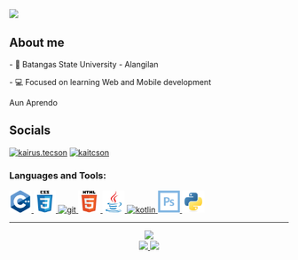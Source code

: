 <img width="1080" src="https://media4.giphy.com/media/NO5rJMAOQf32Bdm7ac/giphy.gif?cid=790b76117c3dea506ed0e6fc53cb06815592ea6d751d291f&rid=giphy.gif&ct=g">

## About me 
<p>- 🏫 Batangas State University - Alangilan </p>
<p>- 💻 Focused on learning Web and Mobile development </p>
<p>Aun Aprendo </p>

## Socials

<p align="left">
<a href="https://fb.com/kairus.tecson" target="blank"><img align="center" src="https://raw.githubusercontent.com/rahuldkjain/github-profile-readme-generator/master/src/images/icons/Social/facebook.svg" alt="kairus.tecson" height="30" width="40" /></a>
<a href="https://instagram.com/kaitcson" target="blank"><img align="center" src="https://raw.githubusercontent.com/rahuldkjain/github-profile-readme-generator/master/src/images/icons/Social/instagram.svg" alt="kaitcson" height="30" width="40" /></a>
</p>
<h3 align="left">Languages and Tools:</h3>
<p align="left"> <a href="https://www.w3schools.com/cpp/" target="_blank" rel="noreferrer"> <img src="https://raw.githubusercontent.com/devicons/devicon/master/icons/cplusplus/cplusplus-original.svg" alt="cplusplus" width="40" height="40"/> </a> <a href="https://www.w3schools.com/css/" target="_blank" rel="noreferrer"> <img src="https://raw.githubusercontent.com/devicons/devicon/master/icons/css3/css3-original-wordmark.svg" alt="css3" width="40" height="40"/> </a> <a href="https://git-scm.com/" target="_blank" rel="noreferrer"> <img src="https://www.vectorlogo.zone/logos/git-scm/git-scm-icon.svg" alt="git" width="40" height="40"/> </a> <a href="https://www.w3.org/html/" target="_blank" rel="noreferrer"> <img src="https://raw.githubusercontent.com/devicons/devicon/master/icons/html5/html5-original-wordmark.svg" alt="html5" width="40" height="40"/> </a> <a href="https://www.java.com" target="_blank" rel="noreferrer"> <img src="https://raw.githubusercontent.com/devicons/devicon/master/icons/java/java-original.svg" alt="java" width="40" height="40"/> </a> <a href="https://kotlinlang.org" target="_blank" rel="noreferrer"> <img src="https://www.vectorlogo.zone/logos/kotlinlang/kotlinlang-icon.svg" alt="kotlin" width="40" height="40"/> </a> <a href="https://www.photoshop.com/en" target="_blank" rel="noreferrer"> <img src="https://raw.githubusercontent.com/devicons/devicon/master/icons/photoshop/photoshop-line.svg" alt="photoshop" width="40" height="40"/> </a> <a href="https://www.python.org" target="_blank" rel="noreferrer"> <img src="https://raw.githubusercontent.com/devicons/devicon/master/icons/python/python-original.svg" alt="python" width="40" height="40"/> </a> </p>
<hr>
<p align="center">
  <a href="https://schadenkai.github.io">
    <img src="https://github-readme-stats.vercel.app/api/top-langs?username=schadenkai&theme=cobalt&show_icons=true&locale=en&layout=compact"></img>
  </a><br>
  <a href="https://schadenkai.github.io">
    <img src="https://github-readme-streak-stats.herokuapp.com/?user=schadenkai&theme=maroongold&show_icons=true"></img>
  </a>
   <a href="https://schadenkai.github.io">
    <img src="https://github-readme-stats.vercel.app/api?username=schadenkai&theme=cobalt&show_icons=true&locale=en"></img>
  </a>
</p>

